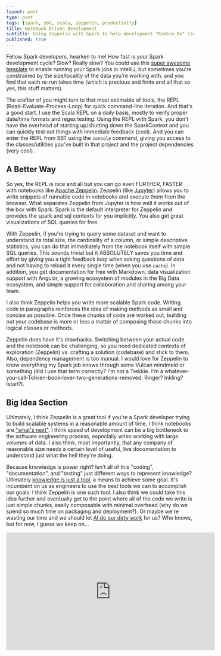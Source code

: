 ```yaml
---
layout: post
type: post
tags: [spark, sbt, scala, zeppelin, productivity]
title: Notebook Driven Development
subtitle: Using Zeppelin with Spark to help development "Ramble On" (see what I did there?) 
published: true
---
```


Fellow Spark developers, hearken to me!  How fast is your Spark development cycle?  Slow?  Really slow?  You could use this [super awesome template](http://www.josephpconley.com/2017/10/12/spark-template.html) to enable running your Spark jobs in IntelliJ, but sometimes you're constrained by the size/locality of the data you're working with, and you find that each re-run takes time (which is precious and finite and all that so yes, this stuff matters).

The craftier of you might turn to that most estimable of tools, the REPL (Read-Evaluate-Process-Loop) for quick command-line iteration.  And that's a good start.  I use the Scala REPL on a daily basis, mostly to verify proper date/time formats and regex testing.  Using the REPL with Spark, you don't have the overhead of starting up/shutting down the SparkContext and you can quickly test out things with immediate feedback (cool).  And you can enter the REPL from SBT using the `console` command, giving you access to the classes/utilities you've built in that project and the project dependencies (very cool).

## A Better Way

So yes, the REPL is nice and all but you can go even FURTHER, FASTER with notebooks like [Apache Zeppelin](https://zeppelin.apache.org/).  Zeppelin (like [Jupyter](jupyter.org)) allows you to write snippets of runnable code in notebooks and execute them from the browser.  What separates Zeppelin from Jupyter is how well it works out of the box with Spark.  Spark is the default interpreter for Zeppelin and provides the spark and sql contexts for you implicitly.  You also get great visualizations of SQL queries for free.

With Zeppelin, if you're trying to query some dataset and want to understand its total size, the cardinality of a column, or simple descriptive statistics, you can do that immediately from the notebook itself with simple SQL queries.  This sounds trivial but it ABSOLUTELY saves you time and effort by giving you a tight feedback loop when asking questions of data and not having to reload it every single time (when you use `cache`).  In addition, you get documentation for free with Markdown, data visualization support with Angular, a growing ecosystem of modules in the Big Data ecosystem, and simple support for collaboration and sharing among your team.

I also think Zeppelin helps you write more scalable Spark code.  Writing code in paragraphs reinforces the idea of making methods as small and concise as possible.  Once these chunks of code are worked out, building out your codebase is more or less a matter of composing these chunks into logical classes or methods.

Zeppelin does have it's drawbacks.  Switching between your actual code and the notebook can be challenging, so you need dedicated contexts of exploration (Zeppelin) vs. crafting a solution (codebase) and stick to them.  Also, dependency management is too manual.  I would love for Zeppelin to know everything my Spark job knows through some Vulcan mindmeld or something (did I use that term correctly?  I'm not a Trekkie.  I'm a whatever-you-call-Tolkien-book-lover-two-generations-removed.  Ringer?  Inkling?  Istari?).

## Big Idea Section

Ultimately, I think Zeppelin is a great tool if you're a Spark developer trying to build scalable systems in a reasonable amount of time.  I think notebooks are ["what's next"](https://www.youtube.com/watch?v=oHGK96-WixU).  I think speed of development can be a big bottleneck to the software engineering process, especially when working with large volumes of data.  I also think, most importantly, that any company of reasonable size needs a certain level of useful, live documentation to understand just what the hell they're doing.

Because knowledge is power right?  Isn't all of this "coding", "documentation", and "testing" just different ways to represent knowledge?  Ultimately [knowledge is just a tool](http://www.lifeissues.net/writers/gro/gro_056heidegger.html), a means to achieve some goal.  It's incumbent on us as engineers to use the best tools we can to accomplish our goals.  I think Zeppelin is one such tool.  I also think we could take this idea further and eventually get to the point where all of the code we write is just simple chunks, easily composable with minimal overhead (why do we spend so much time on packaging and deployment?).  Or maybe we're wasting our time and we should let [AI do our dirty work](https://www.oreilly.com/ideas/artificial-intelligence-in-the-software-engineering-workflow) for us?  Who knows, but for now, I guess we keep on...

   
<iframe width="560" height="315" src="https://www.youtube.com/embed/_h9MxNn8P7w?rel=0" frameborder="0" allowfullscreen></iframe>

<br>